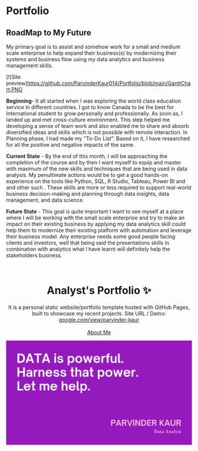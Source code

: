 # Portfolio
## RoadMap to My Future
My primary goal is to assist and somehow work for a small and medium scale enterprise to help expand their business(s) by modernizing their systems and business flow using my data analytics and business management skills. 

[![Site preview]https://github.com/ParvinderKaur014/Portfolio/blob/main/GanttChart.PNG

**Beginning**- It all started when I was exploring the world class education service in different countries. I got to know Canada to be the best for International student to grow personally and professionally. As soon as, I landed up and met cross-culture environment. This step helped me developing a sense of team work and also enabled me to share and absorb diversified ideas and skills which is not possible with remote interaction. In Planning phase, I had made my "To-Do List". Based on it, I have researched for all the positive and negative impacts of the same.

**Current State** - By the end of this month, I will be approaching the completion of the course and by then I want myself to equip and master with maximum of the new skills and techniques that are being used in data analysis. My penultimate actions would be to get a good hands-on experience on the tools like Python, SQL, R Studio, Tableau, Power BI and and other such . These skills are more or less required to support real-world business decision-making and planning through data insights, data management, and data science. 

**Future State** - This goal is quite important I want to see myself at a place where I will be working with the small scale enterprise and try to make an impact on their existing business by applying my data analytics skill could help them to modernize their existing platform with automation and leverage their business model. Any enterprise needs some good people facing clients and investors, well that being said the presentations skills in combination with analytics what I have learnt will definitely help the stakeholders business.


<!-- PROJECT LOGO -->
<br />
<p align="center">
  <h1 align="center">Analyst's Portfolio ✨</h1>
  <p align="center">
    It is a personal static website/portfolio template hosted with GitHub Pages, built to showcase my recent projects. Site URL / Demo: 
    <a href="https://sites.google.com/view/parvinder-kaur">google.com/view/parvinder-kaur</a>
    <br />
    <br />
    <a href="https://sites.google.com/view/parvinder-kaur/about?authuser=0">About Me</a>
  </p>
</p>

  
[![Site preview](https://github.com/ParvinderKaur014/Portfolio/blob/main/PortFolio.png)](https://sites.google.com/view/parvinder-kaur)
